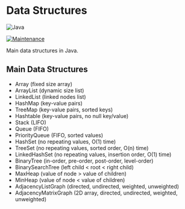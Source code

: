 # Data Structures

![Java](https://img.shields.io/badge/java-%23ED8B00.svg?style=for-the-badge&logo=openjdk&logoColor=white)

[![Maintenance](https://img.shields.io/badge/Maintained%3F-yes-green.svg)](https://GitHub.com/Naereen/StrapDown.js/graphs/commit-activity)

Main data structures in Java.

## Main Data Structures

- Array (fixed size array)
- ArrayList (dynamic size list)
- LinkedList (linked nodes list)
- HashMap (key-value pairs)
- TreeMap (key-value pairs, sorted keys)
- Hashtable (key-value pairs, no null key/value)
- Stack (LIFO)
- Queue (FIFO)
- PriorityQueue (FIFO, sorted values)
- HashSet (no repeating values, O(1) time)
- TreeSet (no repeating values, sorted order, O(n) time)
- LinkedHashSet (no repeating values, insertion order, O(1) time)
- BinaryTree (in-order, pre-order, post-order, level-order)
- BinarySearchTree (left child < root < right child)
- MaxHeap (value of node > value of children)
- MinHeap (value of node < value of children)
- AdjacencyListGraph (directed, undirected, weighted, unweighted)
- AdjacencyMatrixGraph (2D array, directed, undirected, weighted, unweighted)
